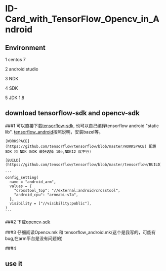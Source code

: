 ID-Card_with_TensorFlow_Opencv_in_Android
==============================

## Environment
1 centos 7

2 android studio

3 NDK 

4 SDK

5 JDK 1.8


## download tensorflow-sdk and opencv-sdk
###1 可以直接下载[tensorflow-sdk](), 也可以自己编译tensorflow android "static lib".
    [tensorflow_android]()按照说明，安装bazel等。

    [WORKSPACE](https://github.com/tensorflow/tensorflow/blob/master/WORKSPACE) 配置SDK 和 NDK（NDK 最好选择 10e,NDK12 就不行)

    [BUILD](https://github.com/tensorflow/tensorflow/blob/master/tensorflow/BUILD) 

    ```
    config_setting(
      name = "android_arm",
      values = {
        "crosstool_top": "//external:android/crosstool",
        "android_cpu": "armeabi-v7a",
      },
      visibility = ["//visibility:public"],
    )
    ```


###2 下载[opencv-sdk]()

###3 仔细阅读Opencv.mk 和 tensorflow_android.mk(这个是我写的，可能有bug,在arm平台是没有问题的)

###4 


## use it
